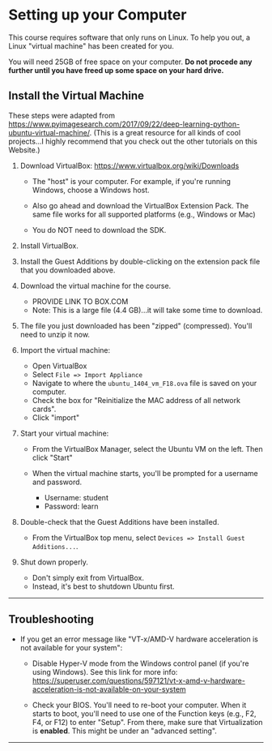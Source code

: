 # Setting up your Computer

This course requires software that only runs on Linux.  To help you out, a Linux "virtual machine" has been created for you.

You will need 25GB of free space on your computer.  **Do not procede any further until you have freed up some space on your hard drive.**


## Install the Virtual Machine

These steps were adapted from https://www.pyimagesearch.com/2017/09/22/deep-learning-python-ubuntu-virtual-machine/.  (This is a great resource for all kinds of cool projects...I highly recommend that you check out the other tutorials on this Website.)

1. Download VirtualBox:  https://www.virtualbox.org/wiki/Downloads 
	- The "host" is your computer.  For example, if you're running Windows, choose a Windows host.

	- Also go ahead and download the VirtualBox Extension Pack.  The same file works for all supported platforms (e.g., Windows or Mac)
	
	- You do NOT need to download the SDK.

2. Install VirtualBox.

3. Install the Guest Additions by double-clicking on the extension pack file that you downloaded above.

4. Download the virtual machine for the course.
	- PROVIDE LINK TO BOX.COM
	- Note:  This is a large file (4.4 GB)...it will take some time to download. 

5. The file you just downloaded has been "zipped" (compressed).  You'll need to unzip it now.

6.  Import the virtual machine:

	- Open VirtualBox
	- Select `File => Import Appliance`
	- Navigate to where the `ubuntu_1404_vm_F18.ova` file is saved on your computer.
	- Check the box for "Reinitialize the MAC address of all network cards".
	- Click "import"
			
7.  Start your virtual machine:

	- From the VirtualBox Manager, select the Ubuntu VM on the left.  Then click "Start"
	
	- When the virtual machine starts, you'll be prompted for a username and password.
		- Username:  student
		- Password:  learn
	
8.  Double-check that the Guest Additions have been installed.
	
	- From the VirtualBox top menu, select `Devices => Install Guest Additions...`.

9.  Shut down properly.
	
	- Don't simply exit from VirtualBox. 
	- Instead, it's best to shutdown Ubuntu first.	

---

## Troubleshooting

- If you get an error message like "VT-x/AMD-V hardware acceleration is not available for your system":
	- Disable Hyper-V mode from the Windows control panel (if you're using Windows).  See this link for more info:  https://superuser.com/questions/597121/vt-x-amd-v-hardware-acceleration-is-not-available-on-your-system 
	
	- Check your BIOS.  You'll need to re-boot your computer.  When it starts to boot, you'll need to use one of the Function keys (e.g., F2, F4, or F12) to enter "Setup".  From there, make sure that Virtualization is **enabled**.  This might be under an "advanced setting".  	
	

--- 

		
	
		
		

		
		

